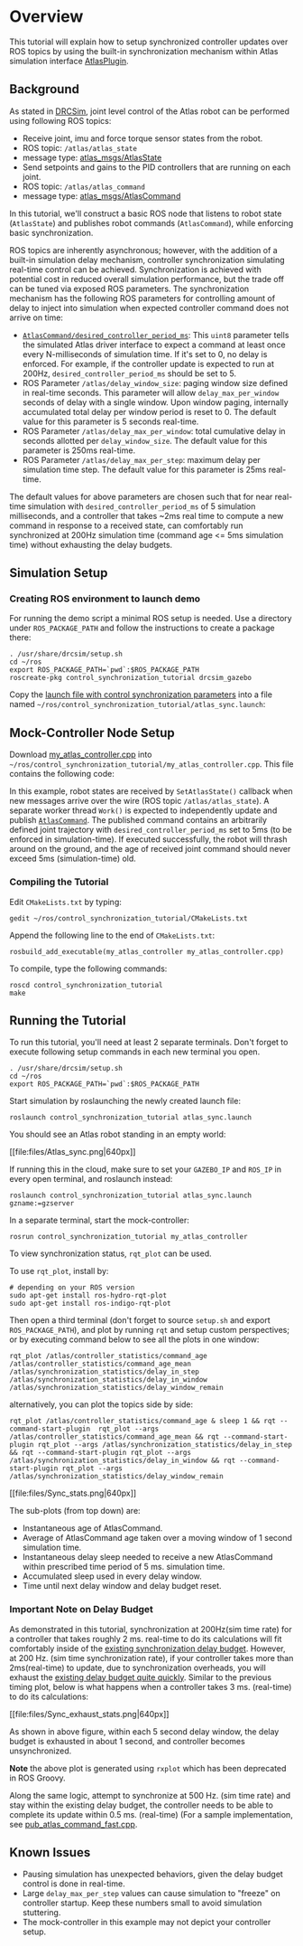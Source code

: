 # Overview

This tutorial will explain how to setup synchronized controller updates over ROS topics by using the built-in synchronization mechanism within Atlas simulation interface [AtlasPlugin](https://github.com/osrf/drcsim/src/default/drcsim_gazebo_ros_plugins/src/AtlasPlugin.cpp?at=default).

## Background

As stated in [DRCSim](https://github.com/osrf/drcsim/wiki/DRC/UserGuide), joint level control of the Atlas robot can be performed using following ROS topics:

* Receive joint, imu and force torque sensor states from the robot.
 * ROS topic: `/atlas/atlas_state`
 * message type: [atlas_msgs/AtlasState](https://github.com/osrf/drcsim/src/default/atlas_msgs/msg/AtlasState.msg?at=default)
* Send setpoints and gains to the PID controllers that are running on each joint.
 * ROS topic: `/atlas/atlas_command`
 * message type: [atlas_msgs/AtlasCommand](https://github.com/osrf/drcsim/src/default/atlas_msgs/msg/AtlasCommand.msg?at=default)

In this tutorial, we'll construct a basic ROS node that listens to robot state (`AtlasState`) and publishes robot commands (`AtlasCommand`), while enforcing basic synchronization.

ROS topics are inherently asynchronous; however, with the addition of a built-in simulation delay mechanism, controller synchronization simulating real-time control can be achieved.  Synchronization is achieved with potential cost in reduced overall simulation performance, but the trade off can be tuned via exposed ROS parameters.  The synchronization mechanism has the following ROS parameters for controlling amount of delay to inject into simulation when expected controller command does not arrive on time:

* [`AtlasCommand/desired_controller_period_ms`](https://github.com/osrf/drcsim/src/default/atlas_msgs/msg/AtlasCommand.msg?at=default#cl-36): This `uint8` parameter tells the simulated Atlas driver interface to expect a command at least once every N-milliseconds of simulation time.  If it's set to 0, no delay is enforced.  For example, if the controller update is expected to run at 200Hz, `desired_controller_period_ms` should be set to 5.
* ROS Parameter `/atlas/delay_window_size`: paging window size defined in real-time seconds. This parameter will allow `delay_max_per_window` seconds of delay with a single window.  Upon window paging, internally accumulated total delay per window period is reset to 0.  The default value for this parameter is 5 seconds real-time.
* ROS Parameter `/atlas/delay_max_per_window`: total cumulative delay in seconds allotted per `delay_window_size`.  The default value for this parameter is 250ms real-time.
* ROS Parameter `/atlas/delay_max_per_step`: maximum delay per simulation time step.   The default value for this parameter is 25ms real-time.

The default values for above parameters are chosen such that for near real-time simulation with `desired_controller_period_ms` of 5 simulation milliseconds, and a controller that takes ~2ms real time to compute a new command in response to a received state, can comfortably run synchronized at 200Hz simulation time (command age <= 5ms simulation time) without exhausting the delay budgets.

## Simulation Setup

### Creating ROS environment to launch demo
For running the demo script a minimal ROS setup is needed. Use a directory under `ROS_PACKAGE_PATH` and follow the instructions to create a package there:

~~~
. /usr/share/drcsim/setup.sh
cd ~/ros
export ROS_PACKAGE_PATH=`pwd`:$ROS_PACKAGE_PATH
roscreate-pkg control_synchronization_tutorial drcsim_gazebo
~~~

Copy the [launch file with control synchronization parameters](http://github.com/osrf/gazebo_tutorials/raw/default/drcsim_control_sync/files/atlas_sync.launch) into a file named `~/ros/control_synchronization_tutorial/atlas_sync.launch`:

<include lang="xml" src='http://github.com/osrf/gazebo_tutorials/raw/default/drcsim_control_sync/files/atlas_sync.launch' />

## Mock-Controller Node Setup


Download [my\_atlas\_controller.cpp](http://github.com/osrf/gazebo_tutorials/raw/default/drcsim_control_sync/files/my_atlas_controller.cpp) into  `~/ros/control_synchronization_tutorial/my_atlas_controller.cpp`. This file contains the following code:

<include src='http://github.com/osrf/gazebo_tutorials/raw/default/drcsim_control_sync/files/my_atlas_controller.cpp' />

In this example, robot states are received by `SetAtlasState()` callback when new messages arrive over the wire (ROS topic `/atlas/atlas_state`).  A separate worker thread `Work()` is expected to independently update and publish [`AtlasCommand`](https://github.com/osrf/drcsim/src/default/atlas_msgs/msg/AtlasCommand.msg?at=default). The published command contains an arbitrarily defined joint trajectory with `desired_controller_period_ms` set to 5ms (to be enforced in simulation-time).  If executed successfully, the robot will thrash around on the ground, and the age of received joint command should never exceed 5ms (simulation-time) old.

### Compiling the Tutorial
Edit `CMakeLists.txt` by typing:

~~~
gedit ~/ros/control_synchronization_tutorial/CMakeLists.txt
~~~

Append the following line to the end of `CMakeLists.txt`:

~~~
rosbuild_add_executable(my_atlas_controller my_atlas_controller.cpp)
~~~

To compile, type the following commands:

~~~
roscd control_synchronization_tutorial
make
~~~

## Running the Tutorial
To run this tutorial, you'll need at least 2 separate terminals.  Don't forget to execute following setup commands in each new terminal you open.

~~~
. /usr/share/drcsim/setup.sh
cd ~/ros
export ROS_PACKAGE_PATH=`pwd`:$ROS_PACKAGE_PATH
~~~

Start simulation by roslaunching the newly created launch file:

~~~
roslaunch control_synchronization_tutorial atlas_sync.launch
~~~

You should see an Atlas robot standing in an empty world:

[[file:files/Atlas_sync.png|640px]]

If running this in the cloud, make sure to set your `GAZEBO_IP` and `ROS_IP` in every open terminal, and roslaunch instead:

~~~
roslaunch control_synchronization_tutorial atlas_sync.launch gzname:=gzserver
~~~

In a separate terminal, start the mock-controller:

~~~
rosrun control_synchronization_tutorial my_atlas_controller
~~~

To view synchronization status, `rqt_plot` can be used.

To use `rqt_plot`, install by:

~~~
# depending on your ROS version
sudo apt-get install ros-hydro-rqt-plot
sudo apt-get install ros-indigo-rqt-plot
~~~

Then open a third terminal (don't forget to source `setup.sh` and export `ROS_PACKAGE_PATH`), and plot by running `rqt` and setup custom perspectives; or by executing command below to see all the plots in one window:

~~~
rqt_plot /atlas/controller_statistics/command_age /atlas/controller_statistics/command_age_mean /atlas/synchronization_statistics/delay_in_step /atlas/synchronization_statistics/delay_in_window /atlas/synchronization_statistics/delay_window_remain
~~~

alternatively, you can plot the topics side by side:

~~~
rqt_plot /atlas/controller_statistics/command_age & sleep 1 && rqt --command-start-plugin  rqt_plot --args /atlas/controller_statistics/command_age_mean && rqt --command-start-plugin rqt_plot --args /atlas/synchronization_statistics/delay_in_step && rqt --command-start-plugin rqt_plot --args /atlas/synchronization_statistics/delay_in_window && rqt --command-start-plugin rqt_plot --args /atlas/synchronization_statistics/delay_window_remain
~~~

[[file:files/Sync_stats.png|640px]]

The sub-plots (from top down) are:

  * Instantaneous age of AtlasCommand.
  * Average of AtlasCommand age taken over a moving window of 1 second simulation time.
  * Instantaneous delay sleep needed to receive a new AtlasCommand within prescribed time period of 5 ms. simulation time.
  * Accumulated sleep used in every delay window.
  * Time until next delay window and delay budget reset.

### Important Note on Delay Budget
As demonstrated in this tutorial, synchronization at 200Hz(sim time rate) for a controller that takes roughly 2 ms. real-time to do its calculations will fit comfortably inside of the [existing synchronization delay budget](https://github.com/osrf/drcsim/src/default/drcsim_gazebo/launch/atlas_sandia_hands.launch?at=default#cl-20). However, at 200 Hz. (sim time synchronization rate), if your controller takes more than 2ms(real-time) to update, due to synchronization overheads, you will exhaust the [existing delay budget quite quickly](https://github.com/osrf/drcsim/src/default/drcsim_gazebo/launch/atlas_sandia_hands.launch?at=default#cl-20). Similar to the previous timing plot, below is what happens when a controller takes 3 ms. (real-time) to do its calculations:

[[file:files/Sync_exhaust_stats.png|640px]]

As shown in above figure, within each 5 second delay window, the delay budget is exhausted in about 1 second, and controller becomes unsynchronized.

**Note** the above plot is generated using `rxplot` which has been deprecated in ROS Groovy.

Along the same logic, attempt to synchronize at 500 Hz. (sim time rate) and stay within the existing delay budget, the controller needs to be able to complete its update within 0.5 ms. (real-time) (For a sample implementation, see [pub\_atlas\_command_fast.cpp](https://github.com/osrf/drcsim/src/default/drcsim_gazebo_ros_plugins/src/pub_atlas_command.cpp?at=default).

## Known Issues
  * Pausing simulation has unexpected behaviors, given the delay budget control is done in real-time.
  * Large `delay_max_per_step` values can cause simulation to "freeze" on controller startup.  Keep these numbers small to avoid simulation stuttering.
  * The mock-controller in this example may not depict your controller setup.
